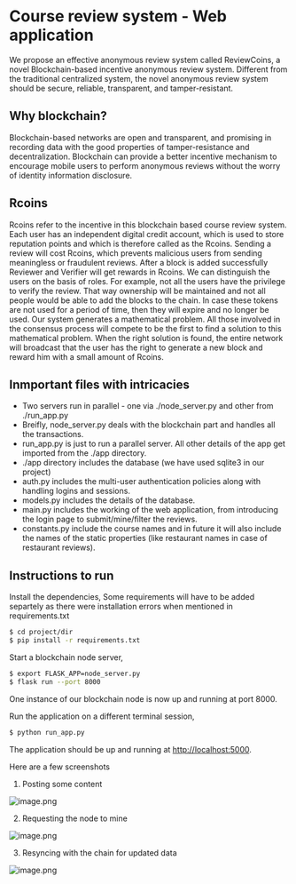 # Course review system - Web application

We propose an effective anonymous review system called ReviewCoins, a novel Blockchain-based incentive anonymous review system. Different from the traditional centralized system, the novel anonymous review system should be secure, reliable, transparent, and tamper-resistant. 

## Why blockchain?

Blockchain-based networks are open and transparent, and promising in recording data with the good properties of tamper-resistance and decentralization.
Blockchain can provide a better incentive mechanism to encourage mobile users to perform anonymous reviews without the worry of identity information disclosure.

## Rcoins

Rcoins refer to the incentive in this blockchain based course review system. Each user has an independent digital credit account, which is used to store reputation points and which is therefore called as the Rcoins. 
Sending a review will cost Rcoins, which prevents malicious users from sending meaningless or fraudulent reviews. After a block is added successfully Reviewer and Verifier will get rewards in Rcoins. We can distinguish the users on the basis of roles. For example, not all the users have the privilege to verify the review. That way ownership will be maintained and not all people would be able to add the blocks to the chain. In case these tokens are not used for a period of time, then they will expire and no longer be used. Our system generates a mathematical problem. All those involved in the consensus process will compete to be the first to find a solution to this mathematical problem.
When the right solution is found, the entire network will broadcast that the user has the right to generate a new block and reward him with a small amount of Rcoins.

## Inmportant files with intricacies

- Two servers run in parallel - one via ./node_server.py and other from ./run_app.py
- Breifly, node_server.py deals with the blockchain part and handles all the transactions.
- run_app.py is just to run a parallel server. All other details of the app get imported from the ./app directory.
- ./app directory includes the database (we have used sqlite3 in our project)
- auth.py includes the multi-user authentication policies along with handling logins and sessions.
- models.py includes the details of the database.
- main.py includes the working of the web application, from introducing the login page to submit/mine/filter the reviews.
- constants.py include the course names and in future it will also include the names of the static properties (like restaurant names in case of restaurant reviews).

## Instructions to run

Install the dependencies,
Some requirements will have to be added separtely as there were installation errors when mentioned in requirements.txt
```sh
$ cd project/dir
$ pip install -r requirements.txt
```

Start a blockchain node server,

```sh
$ export FLASK_APP=node_server.py
$ flask run --port 8000
```

One instance of our blockchain node is now up and running at port 8000.


Run the application on a different terminal session,

```sh
$ python run_app.py
```

The application should be up and running at [http://localhost:5000](http://localhost:5000).

Here are a few screenshots

1. Posting some content

![image.png](https://github.com/satwikkansal/python_blockchain_app/raw/master/screenshots/1.png)

2. Requesting the node to mine

![image.png](https://github.com/satwikkansal/python_blockchain_app/raw/master/screenshots/2.png)

3. Resyncing with the chain for updated data

![image.png](https://github.com/satwikkansal/python_blockchain_app/raw/master/screenshots/3.png)
